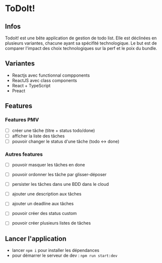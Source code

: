 # ToDoIt!


## Infos

Todoit! est une bête application de gestion de todo list. Elle est déclinées en plusieurs 
variantes, chacune ayant sa spécifité technologique. Le but est de comparer l'impact des
choix technologiques sur la perf et le poix du bundle.


## Variantes

- Reactjs avec functionnal compponents
- ReactJS avec class components
- React + TypeScript
- Preact


## Features

### Features PMV

- [ ] créer une tâche (titre + status todo/done)
- [ ] afficher la liste des tâches
- [ ] pouvoir changer le status d'une tâche (todo <-> done)

### Autres features

- [ ] pouvoir masquer les tâches en done
- [ ] pouvoir ordonner les tâche par glisser-déposer
- [ ] persister les tâches dans une BDD dans le cloud
- [ ] ajouter une description aux tâches
- [ ] ajouter un deadline aux tâches
- [ ] pouvoir créer des status custom
- [ ] pouvoir créer plusieurs listes de tâches


## Lancer l'application

- lancer `npm i` pour installer les dépendances
- pour démarrer le serveur de dev : `npm run start:dev`
